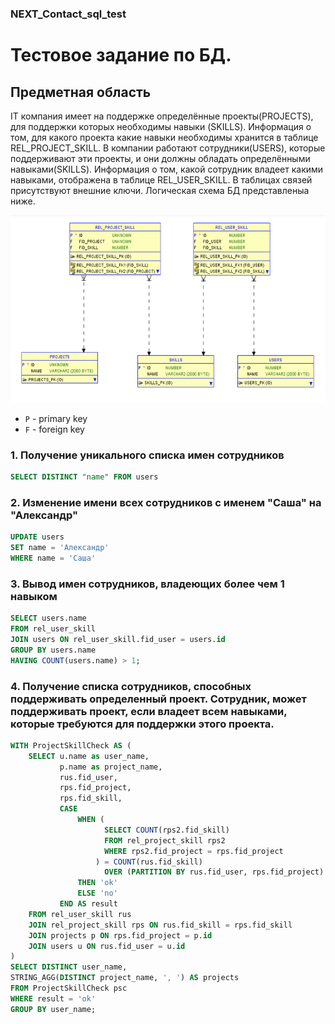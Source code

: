 ### NEXT_Contact_sql_test

# Тестовое задание по БД.
## Предметная область
IT компания имеет на поддержке определённые проекты(PROJECTS), для поддержки которых необходимы навыки (SKILLS). Информация о том, для какого проекта какие навыки необходимы хранится в таблице REL_PROJECT_SKILL. В компании работают сотрудники(USERS), которые поддерживают эти проекты, и они должны обладать определёнными навыками(SKILLS). Информация о том, какой сотрудник владеет какими навыками, отображена в таблице REL_USER_SKILL. В таблицах связей присутствуют внешние ключи. Логическая схема БД представленыа ниже.

<img src="https://github.com/ModuleB/NEXT_Contact_sql_test/blob/main/image.png" height="300">

- `P` - primary key
- `F` - foreign key

### 1. Получение уникального списка имен сотрудников
```sql
SELECT DISTINCT "name" FROM users
```

### 2. Изменение имени всех сотрудников с именем "Саша" на "Александр"
```sql
UPDATE users
SET name = 'Александр'
WHERE name = 'Саша'
```

### 3. Вывод имен сотрудников, владеющих более чем 1 навыком
```sql
SELECT users.name
FROM rel_user_skill
JOIN users ON rel_user_skill.fid_user = users.id  
GROUP BY users.name
HAVING COUNT(users.name) > 1;
```

### 4. Получение списка сотрудников, способных поддерживать определенный проект. Сотрудник, может поддерживать проект, если владеет всем навыками, которые требуются для поддержки этого проекта.
```sql
WITH ProjectSkillCheck AS (
    SELECT u.name as user_name, 
           p.name as project_name,
           rus.fid_user,
           rps.fid_project,
           rps.fid_skill,
           CASE 
               WHEN (
                     SELECT COUNT(rps2.fid_skill)
                     FROM rel_project_skill rps2
                     WHERE rps2.fid_project = rps.fid_project
                   ) = COUNT(rus.fid_skill)
                     OVER (PARTITION BY rus.fid_user, rps.fid_project)
               THEN 'ok' 
               ELSE 'no' 
           END AS result
    FROM rel_user_skill rus
    JOIN rel_project_skill rps ON rus.fid_skill = rps.fid_skill
    JOIN projects p ON rps.fid_project = p.id
    JOIN users u ON rus.fid_user = u.id
)
SELECT DISTINCT user_name,
STRING_AGG(DISTINCT project_name, ', ') AS projects
FROM ProjectSkillCheck psc
WHERE result = 'ok'
GROUP BY user_name;
```

